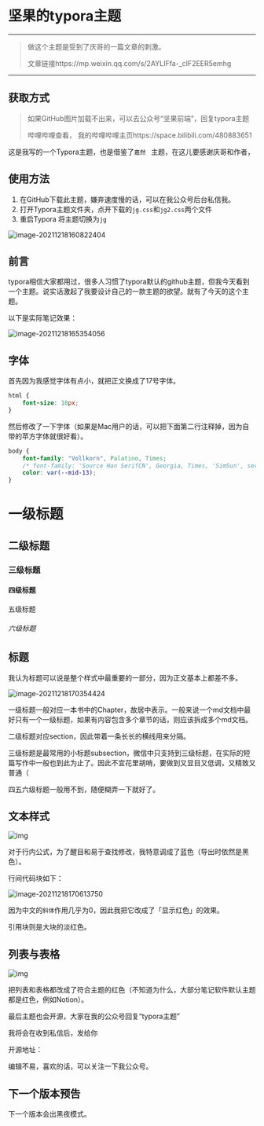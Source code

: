 # 坚果的typora主题



---

> 做这个主题是受到了庆哥的一篇文章的刺激。
>
> 文章链接https://mp.weixin.qq.com/s/2AYLIFfa-_cIF2EER5emhg




___

## 获取方式

> 如果GitHub图片加载不出来，可以去公众号“坚果前端”，回复typora主题
> 
>哔哩哔哩查看，
> 我的哔哩哔哩主页https://space.bilibili.com/480883651
>
> 

这是我写的一个Typora主题，也是借鉴了`嘉然 `  主题，在这儿要感谢庆哥和作者，

## 使用方法

1. 在GitHub下载此主题，嫌弃速度慢的话，可以在我公众号后台私信我。
2. 打开Typora主题文件夹，点开下载的`jg.css`和`jg2.css`两个文件
3. 重启Typora 将主题切换为`jg`

![image-20211218160822404](https://luckly007.oss-cn-beijing.aliyuncs.com/images/image-20211218160822404.png)

## 前言

typora相信大家都用过，很多人习惯了typora默认的github主题，但我今天看到一个主题。说实话激起了我要设计自己的一款主题的欲望。就有了今天的这个主题。


以下是实际笔记效果：

![image-20211218165354056](https://luckly007.oss-cn-beijing.aliyuncs.com/images/image-20211218165354056.png)





## 字体

首先因为我感觉字体有点小，就把正文换成了17号字体。

```css
html {
    font-size: 18px;
}
```

然后修改了一下字体（如果是Mac用户的话，可以把下面第二行注释掉，因为自带的苹方字体就很好看）。

```css
body {
    font-family: "Vollkorn", Palatino, Times;
    /* font-family: 'Source Han SerifCN', Georgia, Times, 'SimSun', serif!important; */
    color: var(--mid-13);
}
```

# 一级标题

## 二级标题

### 三级标题

#### 四级标题

五级标题

###### 六级标题

## 标题

我认为标题可以说是整个样式中最重要的一部分，因为正文基本上都差不多。

![image-20211218170354424](https://luckly007.oss-cn-beijing.aliyuncs.com/images/image-20211218170354424.png)

一级标题一般对应一本书中的Chapter，故居中表示。一般来说一个md文档中最好只有一个一级标题，如果有内容包含多个章节的话，则应该拆成多个md文档。

二级标题对应section，因此带着一条长长的横线用来分隔。

三级标题是最常用的小标题subsection，微信中只支持到三级标题，在实际的短篇写作中一般也到此为止了。因此不宜花里胡哨，要做到又显目又低调，又精致又普通（

四五六级标题一般用不到，随便糊弄一下就好了。

## 文本样式

![img](https://pic2.zhimg.com/v2-3b263b633366f0dec168b44877c6880d_r.jpg)

对于行内公式，为了醒目和易于查找修改，我特意调成了蓝色（导出时依然是黑色）。

行间代码块如下：

![image-20211218170613750](https://luckly007.oss-cn-beijing.aliyuncs.com/images/image-20211218170613750.png)

因为中文的`斜体`作用几乎为0，因此我把它改成了「显示红色」的效果。

引用块则是大块的淡红色。

## 列表与表格

![img](https://pic2.zhimg.com/v2-aef79f96d7a55254258f7f39970e2001_r.jpg)

把列表和表格都改成了符合主题的红色（不知道为什么，大部分笔记软件默认主题都是红色，例如Notion）。

最后主题也会开源，大家在我的公众号回复“typora主题”

我将会在收到私信后，发给你

开源地址：

编辑不易，喜欢的话，可以关注一下我公众号。

## 下一个版本预告

下一个版本会出黑夜模式。






